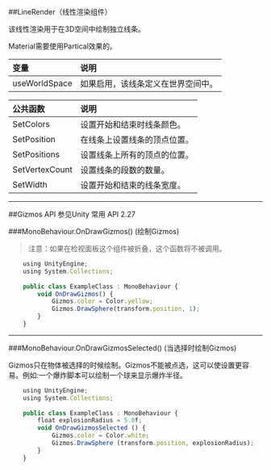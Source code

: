 ##LineRender（线性渲染组件）

该线性渲染用于在3D空间中绘制独立线条。

Material需要使用Partical效果的。

|变量|说明|
|:--|:--|
|useWorldSpace|如果启用，该线条定义在世界空间中。|

|公共函数|说明|
|:--|:--|
|SetColors|设置开始和结束时线条颜色。|
|SetPosition|在线条上设置线条的顶点位置。|
|SetPositions|设置线条上所有的顶点的位置。|
|SetVertexCount|设置线条的段数的数量。|
|SetWidth|设置开始和结束的线条宽度。|

---

##Gizmos API 参见Unity 常用 API 2.27

###MonoBehaviour.OnDrawGizmos()  (绘制Gizmos)

>注意：如果在检视面板这个组件被折叠，这个函数将不被调用。

```javascript
    using UnityEngine;
    using System.Collections;
 
    public class ExampleClass : MonoBehaviour {
        void OnDrawGizmos() {
            Gizmos.color = Color.yellow;
            Gizmos.DrawSphere(transform.position, 1);
        }
    }
```

---

###MonoBehaviour.OnDrawGizmosSelected() (当选择时绘制Gizmos)

Gizmos只在物体被选择的时候绘制。Gizmos不能被点选，这可以使设置更容易。例如:一个爆炸脚本可以绘制一个球来显示爆炸半径。

```javascript
    using UnityEngine;
    using System.Collections;
 
    public class ExampleClass : MonoBehaviour {
	    float explosionRadius = 5.0f;
	    void OnDrawGizmosSelected () {
		    Gizmos.color = Color.white; 
		    Gizmos.DrawSphere (transform.position, explosionRadius);
	    }
    }
```

